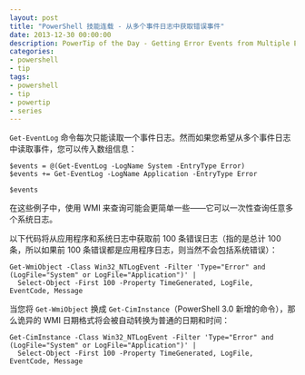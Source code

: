```yaml
---
layout: post
title: "PowerShell 技能连载 - 从多个事件日志中获取错误事件"
date: 2013-12-30 00:00:00
description: PowerTip of the Day - Getting Error Events from Multiple Event Logs
categories:
- powershell
- tip
tags:
- powershell
- tip
- powertip
- series
---
```

`Get-EventLog` 命令每次只能读取一个事件日志。然而如果您希望从多个事件日志中读取事件，您可以传入数组信息：

	$events = @(Get-EventLog -LogName System -EntryType Error)
	$events += Get-EventLog -LogName Application -EntryType Error

	$events

在这些例子中，使用 WMI 来查询可能会更简单一些——它可以一次性查询任意多个系统日志。

以下代码将从应用程序和系统日志中获取前 100 条错误日志（指的是总计 100 条，所以如果前 100 条错误都是应用程序日志，则当然不会包括系统错误）：

	Get-WmiObject -Class Win32_NTLogEvent -Filter 'Type="Error" and (LogFile="System" or LogFile="Application")' |
	  Select-Object -First 100 -Property TimeGenerated, LogFile, EventCode, Message

当您将 `Get-WmiObject` 换成 `Get-CimInstance`（PowerShell 3.0 新增的命令），那么诡异的 WMI 日期格式将会被自动转换为普通的日期和时间：

	Get-CimInstance -Class Win32_NTLogEvent -Filter 'Type="Error" and (LogFile="System" or LogFile="Application")' |
	  Select-Object -First 100 -Property TimeGenerated, LogFile, EventCode, Message

<!--本文国际来源：[Getting Error Events from Multiple Event Logs](http://community.idera.com/powershell/powertips/b/tips/posts/getting-error-events-from-multiple-event-logs)-->
